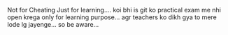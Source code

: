 Not for Cheating Just for learning....
koi bhi is git ko practical exam me nhi open krega only for learning purpose...
agr teachers ko dikh gya to mere lode lg jayenge... so be aware...

